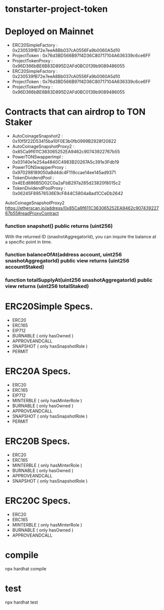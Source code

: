 # tonstarter-project-token

# Deployed on Mainnet
* ERC20SimpleFactory : 0x230539fB72e7eeA8Bb037cA0556Fa9b0060A5d10
* ProjectToken : 0x76d3BD566B97f4D36C80717104A636339c6ce6FF
* ProjectTokenProxy : 0x96D366bBE6B83D895D2AFd0BC0139b9089486055
* ERC20SimpleFactory : 0x230539fB72e7eeA8Bb037cA0556Fa9b0060A5d10
* ProjectToken : 0x76d3BD566B97f4D36C80717104A636339c6ce6FF
* ProjectTokenProxy : 0x96D366bBE6B83D895D2AFd0BC0139b9089486055

# Contracts that can airdrop to TON Staker
* AutoCoinageSnapshot2 : 0x10f5f22D53415ba10F0E3b0fb0999B2928f20822
* AutoCoinageSnapshotProxy2 : 0x85Ca9f611C363065252EA9462c90743922767b55
* PowerTONSwapperImpl : 0x03140e1e254a4840C4983B20267A5c391e3Fdb19
* PowerTONSwapperProxy : 0x970298189050aBd4dc4F119ccae14ee145ad9371
* TokenDividendPool : 0x4EEd886B5D02C0a2aFbB297a285d23820f8015c2
* TokenDividendPoolProxy : 0x06245F89576536E9cF844C5804a8ad1CCeDb2642

AutoCoinageSnapshotProxy2
https://etherscan.io/address/0x85Ca9f611C363065252EA9462c90743922767b55#readProxyContract

### function snapshot() public returns (uint256)
With the returned ID (snashotAggregatorId), you can inquire the balance at a specific point in time.

### function balanceOfAt(address account, uint256 snashotAggregatorId) public view returns (uint256 accountStaked)
### function totalSupplyAt(uint256 snashotAggregatorId) public view returns (uint256 totalStaked)



# ERC20Simple Specs.

* ERC20
* ERC165
* EIP712
* BURNABLE ( only hasOwned )
* APPROVEANDCALL
* SNAPSHOT ( only hasSnapshotRole )
* PERMIT


# ERC20A Specs.

* ERC20
* ERC165
* EIP712
* MINTERBLE ( only hasMinterRole )
* BURNABLE ( only hasOwned )
* APPROVEANDCALL
* SNAPSHOT ( only hasSnapshotRole )
* PERMIT


# ERC20B Specs.

* ERC20
* ERC165
* MINTERBLE ( only hasMinterRole )
* BURNABLE ( only hasOwned )
* APPROVEANDCALL
* SNAPSHOT ( only hasSnapshotRole )


# ERC20C Specs.

* ERC20
* ERC165
* MINTERBLE ( only hasMinterRole )
* BURNABLE ( only hasOwned )
* APPROVEANDCALL


# compile
npx hardhat compile


# test
npx hardhat test
